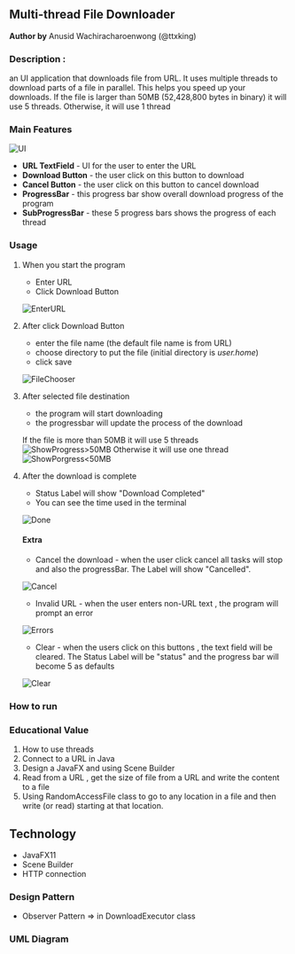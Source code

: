 
## Multi-thread File Downloader

**Author by** Anusid Wachiracharoenwong (@ttxking)
    

### Description :
an UI application that downloads file from URL. It uses multiple threads to download parts of a file in parallel. 
This helps you speed up your downloads. If the file is larger than 50MB (52,428,800 bytes in binary) it will use 5 threads. Otherwise, it will use 1 thread

### Main Features
![UI](https://s3-ap-southeast-1.amazonaws.com/img-in-th/bc316f9df957272c4bf09188098ab055.png)

* **URL TextField**  - UI for the user to enter the URL
* **Download Button**  - the user click on this button to download
* **Cancel Button**  - the user click on this button to cancel download
* **ProgressBar** - this progress bar show overall download progress of the program
* **SubProgressBar** - these 5 progress bars shows the progress of each thread

### Usage 

1. When you start the program 
    * Enter URL 
    * Click Download Button
    
    ![EnterURL](https://s3-ap-southeast-1.amazonaws.com/img-in-th/867fdca21b774483abfd52b983afbc28.png)
    
2. After click Download Button
    * enter the file name (the default file name is from URL)
    * choose directory to put the file (initial directory is *user.home*)
    * click save
    
    ![FileChooser](https://s3-ap-southeast-1.amazonaws.com/img-in-th/969a7ee53f1fb768716bbd66dc7885be.png)
    
3. After selected file destination
    * the program will start downloading 
    * the progressbar will update the process of the download
        
    If the file is more than 50MB it will use 5 threads
    ![ShowProgress>50MB](https://s3-ap-southeast-1.amazonaws.com/img-in-th/88edde18d45d68cf5bebe6e65bcbf66b.png)
    Otherwise it will use one thread
    ![ShowPorgress<50MB](https://s3-ap-southeast-1.amazonaws.com/img-in-th/ce06a6f0854c82c42571e09768940c91.png)
    
4. After the download is complete
    * Status Label will show "Download Completed"
    * You can see the time used in the terminal
    
    ![Done](https://s3-ap-southeast-1.amazonaws.com/img-in-th/d789f963ade592e9b3b223846a67b30e.png)
    #### Extra
    
    * Cancel the download - when the user click cancel all tasks will stop and also the progressBar. The Label will show
"Cancelled".
        
    ![Cancel](https://s3-ap-southeast-1.amazonaws.com/img-in-th/532efc05b0431f6c53deb070e4933296.png)
    
    * Invalid URL - when the user enters non-URL text , the program will prompt an error 
    
    ![Errors](https://s3-ap-southeast-1.amazonaws.com/img-in-th/9132dead74c3d945ddddf69c0cb40cb9.png)
    
    * Clear - when the users click on this buttons , the text field will be cleared. The Status Label will be "status"
    and the progress bar will become 5 as defaults
    
    ![Clear](https://s3-ap-southeast-1.amazonaws.com/img-in-th/b55e3bc5b18e36c92df041eb9a778ad6.png)
   


### How to run
    



### Educational Value
1. How to use threads
2. Connect to a URL in Java
3. Design a JavaFX and using Scene Builder
4. Read from a URL , get the size of file from a URL and write the content to a file
5. Using RandomAccessFile class to go to any location in a file and then write (or read) starting at that location.


## Technology 
- JavaFX11
- Scene Builder
- HTTP connection


### Design Pattern
   * Observer Pattern => in DownloadExecutor class
   
### UML Diagram



 

